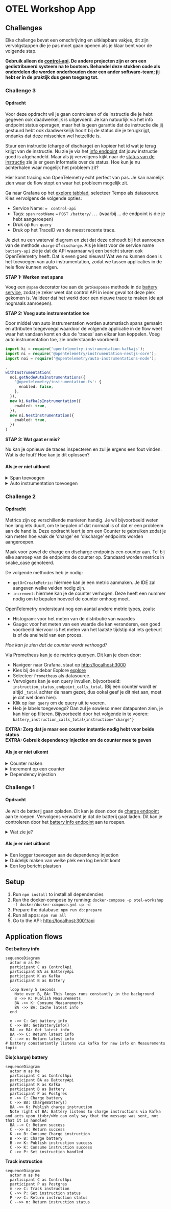 # OTEL Workshop App

## Challenges

Elke challenge bevat een omschrijving en uitklapbare vakjes, dit zijn vervolgstappen die je pas moet gaan openen als je klaar bent voor de volgende stap.

**Gebruik alleen de [control-api](apps/control-api). De andere projecten zijn er om een gedistribueerd systeem na te bootsen. Behandel deze stukken code als onderdelen die worden onderhouden door een ander software-team; jij hebt er in de praktijk dus geen toegang tot.**

### Challenge 3

#### Opdracht

Voor deze opdracht wil je gaan controleren of de instructie die je hebt gegeven ook daadwerkelijk is uitgevoerd. Je kan natuurlijk via het info endpoint status opvragen, maar het is geen garantie dat de instructie die jij gestuurd hebt ook daadwerkelijk hoort bij de status die je terugkrijgt, ondanks dat deze misschien wel hetzelfde is.

Stuur een instructie (charge of discharge) en kopieer het id wat je terug krijgt van de instructie.
Nu zie je via het [info endpoint](http://localhost:3001/api#/default/BatteryController_getInfo) dat jouw instructie goed is afgehandeld. Maar als jij vervolgens kijkt naar de [status van de instructie](http://localhost:3001/api#/default/BatteryController_getStatus) zie je er geen informatie over de status. Hoe kun je nu achterhalen waar mogelijk het probleem zit?

Hier komt tracing van OpenTelemetry echt perfect van pas. Je kan namelijk zien waar de flow stopt en waar het probleem mogelijk zit.

Ga naar Grafana op het [explore tabblad](http://localhost:3000/explore), selecteer Tempo als datasource. Kies vervolgens de volgende opties:

- Service Name: `= ` `control-api`
- Tags: `span` `rootName` `=` `POST /battery/...` (waarbij ... de endpoint is die je hebt aangeroepen)
- Druk op `Run query`
- Druk op het TraceID van de meest recente trace.

Je ziet nu een waterval diagram en ziet dat deze ophoudt bij het aanroepen van de methode `charge` of `discharge`. Als je kiest voor de service name `battery-api` zie je dat de API waarnaar wij een bericht sturen ook OpenTelemetry heeft. Dat is even goed nieuws! Wat we nu kunnen doen is het toevoegen van auto instrumentation, zodat we tussen applicaties in de hele flow kunnen volgen.

**STAP 1: Werken met spans**

Voeg een `@span` decorator toe aan de `getResponse` methode in de [battery service](apps/control-api/src/app/services/battery-api.service.ts), zodat je zeker weet dat control API in ieder geval tot deze plek gekomen is. Valideer dat het werkt door een nieuwe trace te maken (de api nogmaals aanroepen).

**STAP 2: Voeg auto instrumentation toe**

Door middel van auto instrumentation worden automatisch spans gemaakt en attributen toegevoegd waardoor de volgende applicatie in de flow weet waar het vandaan komt en dus de 'traces' aan elkaar kan koppelen. Voeg auto instrumentation toe, zie onderstaande voorbeeld.

```typescript
import ki = require('opentelemetry-instrumentation-kafkajs');
import ni = require('@opentelemetry/instrumentation-nestjs-core');
import noi = require('@opentelemetry/auto-instrumentations-node');

.
withInstrumentation(
  noi.getNodeAutoInstrumentations({
    '@opentelemetry/instrumentation-fs': {
      enabled: false,
    },
  }),
  new ki.KafkaJsInstrumentation({
    enabled: true,
  }),
  new ni.NestInstrumentation({
    enabled: true,
  })
)
```

**STAP 3: Wat gaat er mis?**

Nu kan je opnieuw de traces inspecteren en zul je ergens een fout vinden. Wat is de fout? Hoe kan je dit oplossen?

#### Als je er niet uitkomt

<details>
<summary>Span toevoegen</summary>

Een span kan je toevoegen door de `@span` decorator toe te voegen aan de methode.

```typescript
import {span} from '@zonneplan/open-telemetry-node';

class MyClass {
  @span()
  async getResponse() {
    return 'response';
  }
}
```

</details>

<details>
<summary>Auto instrumentation toevoegen</summary>

Auto instrumentation kan je toevoegen in de `OpenTelemetryBuilder` in de [app.module](apps/control-api/src/main.ts). Je ziet hier ook dat er overal `require` wordt gebruikt. Dit is nodig om ervoor te zorgen dat OpenTelemetry is ingeladen voordat de applicatie start. Er zijn veel verschillende instrumentaties beschikbaar, zoals voor Express, Postgres, Kafka, etc. Zie bijvoorbeeld deze lijst: https://github.com/open-telemetry/opentelemetry-js-contrib/tree/main/plugins/node

```typescript
import otel = require('@zonneplan/open-telemetry-node');
import ki = require('opentelemetry-instrumentation-kafkajs');

new otel.OpenTelemetryBuilder('control-api')
  .withTracing((options) =>
    options
      // ...
      .withInstrumentation(
        new ki.KafkaJsInstrumentation({
          enabled: true,
        })
      )
  )
  .start();
```

</details>

### Challenge 2

#### Opdracht

Metrics zijn op verschillende manieren handig. Je wil bijvoorbeeld weten hoe lang iets duurt, om te bepalen of dat normaal is of dat er een probleem aan de hand is. Deze opdracht leert je om een Counter te gebruiken zodat je kan meten hoe vaak de 'charge' en 'discharge' endpoints worden aangeroepen.

Maak voor zowel de charge en discharge endpoints een counter aan. Tel bij elke aanroep van de endpoints de counter op. Standaard worden metrics in snake_case genoteerd.

De volgende methodes heb je nodig:

- `getOrCreateMetric`: hiermee kan je een metric aanmaken. Je IDE zal aangeven welke velden nodig zijn.
- `increment`: hiermee kan je de counter verhogen. Deze heeft een nummer nodig om te bepalen hoeveel de counter omhoog moet.

OpenTelemetry ondersteunt nog een aantal andere metric types, zoals:

- Histogram: voor het meten van de distributie van waardes
- Gauge: voor het meten van een waarde die kan veranderen, een goed voorbeeld hiervoor is het meten van het laatste tijdstip dat iets gebeurt is of de snelheid van een proces.

_Hoe kan je zien dat de counter wordt verhoogd?_

Via Prometheus kan je de metrics queryen. Dit kan je doen door:

- Navigeer naar Grafana, staat op [http://localhost:3000](http://localhost:3000)
- Kies bij de sidebar Explore [explore](http://localhost:3000/explore?schemaVersion=1&panes=%7B%22t5b%22:%7B%22datasource%22:%22prometheus_uid%22,%22queries%22:%5B%7B%22refId%22:%22A%22,%22expr%22:%22%22,%22range%22:true,%22datasource%22:%7B%22type%22:%22prometheus%22,%22uid%22:%22prometheus_uid%22%7D%7D%5D,%22range%22:%7B%22from%22:%22now-1h%22,%22to%22:%22now%22%7D%7D%7D&orgId=1)
- Selecteer `Prometheus` als datasource.
- Vervolgens kan je een query invullen, bijvoorbeeld: `instruction_status_endpoint_calls_total`. (Bij een counter wordt er altijd `_total` achter de naam gezet, dus ookal geef je dit niet aan, moet je dat wel doen hier).
- Klik op `Run query` om de query uit te voeren.
- Heb je labels toegevoegd? Dan zul je sowieso meer datapunten zien, je kan hier op filteren. Bijvoorbeeld door het volgende in te voeren: `battery_instruction_calls_total{instruction="charge"}`

**EXTRA: Zorg dat je maar een counter instantie nodig hebt voor beide status** <br>
**EXTRA: Gebruik dependency injection om de counter mee te geven**

#### Als je er niet uikomt

<details>
<summary>Counter maken</summary>

Een counter kun je aanmaken door de `getOrCreateMetric` aan te roepen. Voor een Counter zijn de volgende onderdelen nodig:

```typescript
const myCounter = getOrCreateMetric({
  type: 'Counter',
  valueType: ValueType.INT,
  description: 'Number of times the instruction status endpoint was called',
  name: 'instruction_status_endpoint_calls',
});
```

</details>
<details>
<summary>Increment op een counter</summary>

Een counter kan je verhogen door de `increment` methode aan te roepen. Deze heeft een nummer nodig om te bepalen hoeveel de counter omhoog moet.

```typescript
myCounter.increment(1);
```

</details>

<details>
<summary>Dependency injection</summary>

Je kan de counter meegeven aan de class (bijvoorbeeld de controller) door hem in de constructor mee te geven en te decoraten met de `@injectMetric` decorator. Vervolgens moet je deze dan ook meegeven in de `provide` array van de module.

Bij voorkeur maak je een constante aan voor de naam van de provider, zodat je bij een wijziging van de naam niet overal in de code hoeft te zoeken naar de juiste naam. (bijvoorbeeld: `const MY_COUNTER_NAME='instruction_status_endpoint_calls'`)

**De class**

```typescript
import {injectMetric} from '@zonneplan/open-telemetry-nest';

@Injectable()
export class BatteryService {
  constructor(@injectMetric('instruction_status_endpoint_calls') private readonly myCounter: Counter) {
  }
}
```

**De [app.module](apps/control-api/src/app/app.module.ts)**

```typescript


@Module({
  imports: [MetricsModule],
  providers: [
    {
      createCounterProvider({
                              valueType: ValueType.INT,
                              description: 'Number of times the instruction status endpoint was called',
                              name: 'instruction_status_endpoint_calls',
                            })
    }
  ],
})
export class BatteryModule {
}
```

</details>

### Challenge 1

#### Opdracht

Je wilt de batterij gaan opladen. Dit kan je doen door de [charge endpoint](http://localhost:3001/api#/default/BatteryController_charge) aan te roepen.
Vervolgens verwacht je dat de batterij gaat laden. Dit kan je controleren door het [battery info endpoint](http://localhost:3001/api#/default/BatteryController_getInfo) aan te roepen.

<details>
<summary>Wat zie je?</summary>
Er komt geen batterij informatie door. Hoe kan je via logs inzichtelijk maken wat er mis gaat? Welk log level zou je hiervoor gaan gebruiken?
</details>

#### Als je er niet uitkomt

<details>
<summary>Een logger toevoegen aan de dependency injection</summary>
Het is voor deze challenge het makkelijkste om de `@zonneplan/open-telemetry-zonneplan` log package te gebruiken, zodat je straks ook makkelijk logs inzichtelijk krijgt in grafana.

In de [app.module](apps/control-api/src/app/app.module.ts) kan je de `LoggerModule` toevoegen aan de imports. Hiermee kan je de `LoggerService` injecten in de `BatteryService`, waardoor de `BatteryService` een dependency wordt.

<details>
<summary>Code voorbeeld LoggerModule</summary>

```typescript
import {LoggerModule} from '@zonneplan/open-telemetry-zonneplan';

@Module({
  imports: [LoggerModule],
})
export class AppModule {
}
```

</details>

<details>
<summary>Code voorbeeld LoggerService</summary>

```typescript
import {LoggerService} from '@zonneplan/open-telemetry-zonneplan';

@Injectable()
export class BatteryService {
  constructor(private readonly logger: LoggerService) {
  }
}
```

</details>
<br>
</details>

<details>
<summary>Duidelijk maken van welke plek een log bericht komt</summary>
In de constructor van een class kan je een context zetten via `myService.setContext('my-context')` zodat je weet op welke plek de log precies wordt aangeroepen.
</details>

<details>
<summary>Een log bericht plaatsen</summary>

Zie de mogelijke methods van de [LoggerService](node_modules/@zonneplan/open-telemetry-nest/dist/src/logging/services/logger.service.d.ts) en kies de juiste voor jouw situatie.

</details>

## Setup

1. Run `npm install` to install all dependencies
2. Run the docker-compose by running: `docker-compose -p otel-workshop -f docker/docker-compose.yml up -d`
3. Prepare the database: `npm run db:prepare`
4. Run all apps: `npm run all`
5. Go to the API: [http://localhost:3001/api](http://localhost:3001/api)

## Application flows

**Get battery info**

```mermaid
sequenceDiagram
  actor m as Me
  participant C as ControlApi
  participant BA as BatteryApi
  participant K as Kafka
  participant B as Battery

  loop Every 5 seconds
    Note over B, BA: This loops runs constantly in the background
    B ->> K: Publish Measurements
    BA ->> K: Consume Measurements
    BA ->> BA: Cache latest info
  end

  m ->> C: Get battery info
  C ->> BA: GetBatteryInfo()
  BA ->> BA: Get latest info
  BA ->> C: Return latest info
  C -->> m: Return latest info
# battery constantantly listens via kafka for new info on Measurements topic

```

**Dis(charge) battery**

```mermaid
sequenceDiagram
  actor m as Me
  participant C as ControlApi
  participant BA as BatteryApi
  participant K as Kafka
  participant B as Battery
  participant P as Postgres
  m ->> C: Charge battery
  C ->> BA: ChargeBattery()
  BA ->> K: Publish charge instruction
  Note right of BA: Battery listens to charge instructions via Kafka and acts upon it<br/>We can only say that the message was sent, not that it is handled
  BA --> C: Return success
  C -->> m: Return success
  K ->> B: Consume Charge instruction
  B ->> B: Charge battery
  B ->> K: Publish instruction success
  C ->> K: Consume instruction success
  C ->> P: Set instruction handled
```

**Track instruction**

```mermaid
sequenceDiagram
  actor m as Me
  participant C as ControlApi
  participant P as Postgres
  m ->> C: Track instruction
  C ->> P: Get instruction status
  P ->> C: Return instruction status
  C -->> m: Return instruction status
```
